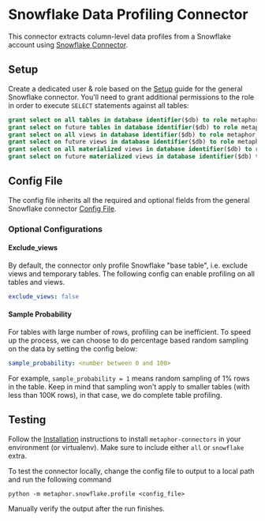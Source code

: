 # Snowflake Data Profiling Connector

This connector extracts column-level data profiles from a Snowflake account using [Snowflake Connector](https://docs.snowflake.com/en/user-guide/python-connector.html).

## Setup

Create a dedicated user & role based on the [Setup](../README.md#Setup) guide for the general Snowflake connector. You'll need to grant additional permissions to the role in order to execute `SELECT` statements against all tables:

```sql
grant select on all tables in database identifier($db) to role metaphor_role;
grant select on future tables in database identifier($db) to role metaphor_role;
grant select on all views in database identifier($db) to role metaphor_role;
grant select on future views in database identifier($db) to role metaphor_role;
grant select on all materialized views in database identifier($db) to role metaphor_role;
grant select on future materialized views in database identifier($db) to role metaphor_role;
```

## Config File

The config file inherits all the required and optional fields from the general Snowflake connector [Config File](../README.md#config-file).

### Optional Configurations

#### Exclude_views

By default, the connector only profile Snowflake "base table", i.e. exclude views and temporary tables. The following config can enable profiling on all tables and views.

```yaml
exclude_views: false
```

#### Sample Probability

For tables with large number of rows, profiling can be inefficient. To speed up the process, we can choose to do percentage based random sampling on the data by setting the config below:

```yaml
sample_probability: <number between 0 and 100>
```

For example, `sample_probability = 1` means random sampling of 1% rows in the table. Keep in mind that sampling won't apply to smaller tables (with less than 100K rows), in that case, we do complete table profiling.

## Testing

Follow the [Installation](../../README.md) instructions to install `metaphor-connectors` in your environment (or virtualenv). Make sure to include either `all` or `snowflake` extra.

To test the connector locally, change the config file to output to a local path and run the following command

```
python -m metaphor.snowflake.profile <config_file>
```

Manually verify the output after the run finishes.
